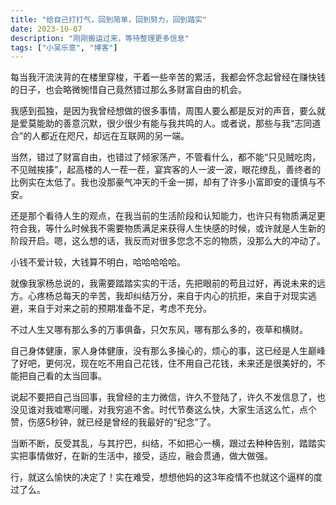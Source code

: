 ```yaml
---
title: "给自己打打气，回到简单，回到努力，回到踏实"
date: 2023-10-07
description: "刚刚搬运过来，等待整理更多信息"
tags: ["小吴乐意", "博客"]
---
```


每当我汗流浃背的在楼里穿梭，干着一些辛苦的累活，我都会怀念起曾经在赚快钱的日子，也会略微惋惜自己竟然错过那么多财富自由的机会。

我感到孤独，是因为我曾经想做的很多事情，周围人要么都是反对的声音，要么就是爱莫能助的善意沉默，很少很少有能与我共鸣的人。或者说，那些与我“志同道合”的人都近在咫尺，却远在互联网的另一端。

当然，错过了财富自由，也错过了倾家荡产，不管看什么，都不能“只见贼吃肉，不见贼挨揍”，起高楼的人一茬一茬，宴宾客的人一波一波，眼花缭乱，善终者的比例实在太低了。我也没那豪气冲天的千金一掷，却有了许多小富即安的谨慎与不安。

还是那个看待人生的观点，在我当前的生活阶段和认知能力，也许只有物质满足更符合我，等什么时候我不需要物质满足来获得人生快感的时候，或许就是人生新的阶段开启。嗯，这么想的话，我反而对很多您念不忘的物质，没那么大的冲动了。

小钱不爱计较，大钱算不明白，哈哈哈哈哈。

就像我家杨总说的，我需要踏踏实实的干活，先把眼前的苟且过好，再说未来的远方。心疼杨总每天的辛苦，我却纠结万分，来自于内心的抗拒，来自于对现实逃避，来自于对来之前的预期准备不足，考虑不充分。

不过人生又哪有那么多的万事俱备，只欠东风，哪有那么多的，夜草和横财。

自己身体健康，家人身体健康，没有那么多操心的，烦心的事，这已经是人生巅峰了好吧，更何况，现在吃不用自己花钱，住不用自己花钱，未来还是很美好的，不能把自己看的太当回事。

说起不要把自己当回事，我曾经的主力微信，许久不登陆了，许久不发信息了，也没见谁对我嘘寒问暖，对我穷追不舍。时代节奏这么快，大家生活这么忙，点个赞，伤感5秒钟，就已经是曾经的我最好的“纪念”了。

当断不断，反受其乱，与其拧巴，纠结，不如把心一横，跟过去种种告别，踏踏实实把事情做好，在新的生活中，接受，适应，融会贯通，做大做强。

行，就这么愉快的决定了！实在难受，想想他妈的这3年疫情不也就这个逼样的度过了么。
